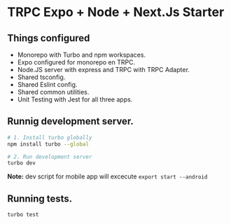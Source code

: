 # TRPC Expo + Node + Next.Js Starter

## Things configured

- Monorepo with Turbo and npm workspaces.
- Expo configured for monorepo en TRPC.
- Node.JS server with express and TRPC with TRPC Adapter.
- Shared tsconfig.
- Shared Eslint config.
- Shared common utilities.
- Unit Testing with Jest for all three apps.

## Runnig development server.

```bash
# 1. Install turbo globally
npm install turbo --global

# 2. Run development server
turbo dev
```

**Note:** dev script for mobile app will excecute `export start --android`

## Running tests.

```bash
turbo test
```
